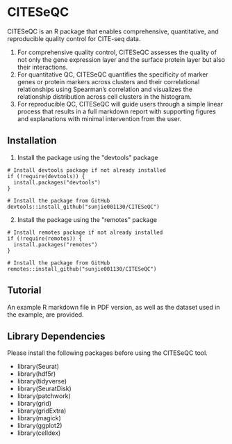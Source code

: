 # CITESeQC

CITESeQC is an R package that enables comprehensive, quantitative, and reproducible quality control for CITE-seq data.

1. For comprehensive quality control, CITESeQC assesses the quality of not only the gene expression layer and the surface protein layer but also their interactions.
2. For quantitative QC, CITESeQC quantifies the specificity of marker genes or protein markers across clusters and their correlational relationships using Spearman’s correlation and visualizes the relationship distribution across cell clusters in the histogram.
3. For reproducible QC, CITESeQC will guide users through a simple linear process that results in a full markdown report with supporting figures and explanations with minimal intervention from the user.

##  Installation
1. Install the package using the "devtools" package
   
```
# Install devtools package if not already installed
if (!require(devtools)) {
  install.packages("devtools")
}

# Install the package from GitHub
devtools::install_github("sunjie001130/CITESeQC")
```


2. Install the package using the "remotes" package
   
```
# Install remotes package if not already installed
if (!require(remotes)) {
  install.packages("remotes")
}

# Install the package from GitHub
remotes::install_github("sunjie001130/CITESeQC")
```

##  Tutorial
An example R markdown file in PDF version, as well as the dataset used in the example, are provided.

## Library Dependencies
Please install the following packages before using the CITESeQC tool.
- library(Seurat)
- library(hdf5r)
- library(tidyverse)
- library(SeuratDisk)
- library(patchwork)
- library(grid)
- library(gridExtra)
- library(magick)
- library(ggplot2)
- library(celldex)

